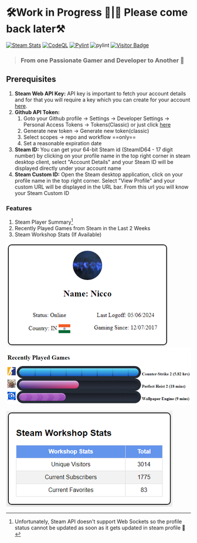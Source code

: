 # 🛠️Work in Progress 🚧|🚧 Please come back later⚒️
[![Steam Stats](https://github.com/Nicconike/Steam-Stats/actions/workflows/steam-stats.yml/badge.svg)](https://github.com/Nicconike/Steam-Stats/actions/workflows/steam-stats.yml)
[![CodeQL](https://github.com/Nicconike/Steam-Stats/actions/workflows/github-code-scanning/codeql/badge.svg?branch=master)](https://github.com/Nicconike/Steam-Stats/actions/workflows/github-code-scanning/codeql)
[![Pylint](https://github.com/Nicconike/Steam-Stats/actions/workflows/pylint.yml/badge.svg)](https://github.com/Nicconike/Steam-Stats/actions/workflows/pylint.yml)
![pylint](https://img.shields.io/badge/PyLint-10.00-brightgreen?logo=python&logoColor=white)
[![Visitor Badge](https://badges.pufler.dev/visits/nicconike/steam-stats)](https://badges.pufler.dev)

> ### From one Passionate Gamer and Developer to Another 🍻

## Prerequisites
1. **Steam Web API Key:** API key is important to fetch your account details and for that you will require a key which you can create for your account [here](https://steamcommunity.com/dev).
2. **Github API Token:**
   1. Goto your Github profile -> Settings -> Developer Settings -> Personal Access Tokens -> Tokens(Classic) or just click [here](https://github.com/settings/tokens)
   2. Generate new token -> Generate new token(classic)
   3. Select scopes -> repo and workflow ==only==
   4. Set a reasonable expiration date
3. **Steam ID:** You can get your 64-bit Steam id (SteamID64 - 17 digit number) by clicking on your profile name in the top right corner in steam desktop client, select "Account Details" and your Steam ID will be displayed directly under your account name
4. **Steam Custom ID:** Open the Steam desktop application, click on your profile name in the top right corner. Select "View Profile" and your custom URL will be displayed in the URL bar. From this url you will know your Steam Custom ID

### Features
1. Steam Player Summary[^1]
2. Recently Played Games from Steam in the Last 2 Weeks
3. Steam Workshop Stats (If Available)

<!-- Steam-Stats start -->
![Steam Summary](https://github.com/Nicconike/Steam-Stats/blob/master/assets/steam_summary.png)
![Steam Summary](https://github.com/Nicconike/Steam-Stats/blob/master/assets/recently_played_games.png)
<!-- Steam-Stats end -->

<!-- Steam-Workshop start -->
![Steam Summary](https://github.com/Nicconike/Steam-Stats/blob/master/assets/steam_workshop_stats.png)
<!-- Steam-Workshop end -->

[^1]: Unfortunately, Steam API doesn't support Web Sockets so the profile status cannot be updated as soon as it gets updated in steam profile 🥲

